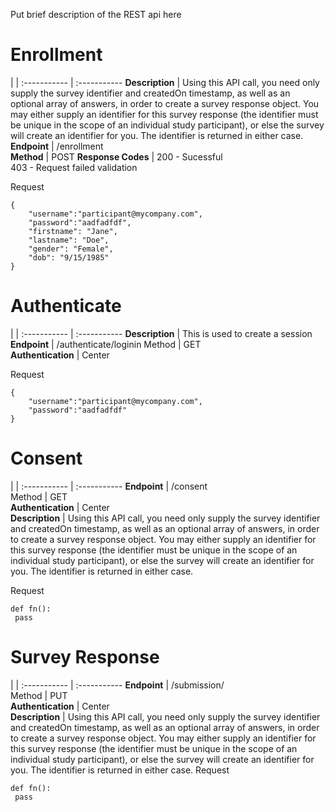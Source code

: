 
Put brief description of the REST api here

# Enrollment

 |  | 
:----------- | :----------- 
__Description__         | Using this API call, you need only supply the survey identifier and createdOn timestamp, as well as an optional array of answers, in order to create a survey response object. You may either supply an identifier for this survey response (the identifier must be unique in the scope of an individual study participant), or else the survey will create an identifier for you. The identifier is returned in either case.
__Endpoint__         | /enrollment       
__Method__         | POST
__Response Codes__         | 200 - Sucessful<br/>403 - Request failed validation        

Request
```
{   
    "username":"participant@mycompany.com",
    "password":"aadfadfdf",
    "firstname": "Jane",
    "lastname": "Doe",
    "gender": "Female",
    "dob": "9/15/1985"
}

```


# Authenticate

|  | 
:----------- | :----------- 
__Description__         | This is used to create a session
__Endpoint__         | /authenticate/loginin 
Method         | GET       
__Authentication__         | Center        


Request
```
{   
    "username":"participant@mycompany.com",
    "password":"aadfadfdf"
}
```

# Consent

|  | 
:----------- | :----------- 
__Endpoint__         | /consent   
Method         | GET     
__Authentication__         | Center        
__Description__         | Using this API call, you need only supply the survey identifier and createdOn timestamp, as well as an optional array of answers, in order to create a survey response object. You may either supply an identifier for this survey response (the identifier must be unique in the scope of an individual study participant), or else the survey will create an identifier for you. The identifier is returned in either case.

Request
```
def fn():
 pass
```


# Survey Response

|  | 
:----------- | :----------- 
__Endpoint__         | /submission/  
Method         | PUT        
__Authentication__         | Center        
__Description__         | Using this API call, you need only supply the survey identifier and createdOn timestamp, as well as an optional array of answers, in order to create a survey response object. You may either supply an identifier for this survey response (the identifier must be unique in the scope of an individual study participant), or else the survey will create an identifier for you. The identifier is returned in either case.
Request
```
def fn():
 pass
```


